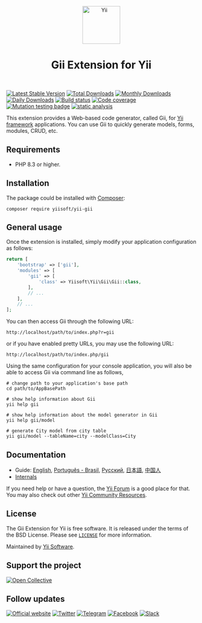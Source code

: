 <p align="center">
    <a href="https://github.com/yiisoft" target="_blank">
        <img src="https://yiisoft.github.io/docs/images/yii_logo.svg" height="100px" alt="Yii">
    </a>
    <h1 align="center">Gii Extension for Yii</h1>
    <br>
</p>

[![Latest Stable Version](https://poser.pugx.org/rossaddison/yii-gii/v)](https://packagist.org/packages/yiisoft/yii-gii)
[![Total Downloads](https://poser.pugx.org/rossaddison/yii-gii/downloads)](https://packagist.org/packages/yiisoft/yii-gii)
[![Monthly Downloads](https://poser.pugx.org/rossaddison/yii-gii/d/monthly)](https://packagist.org/packages/rossaddison/yii-auth-client)
[![Daily Downloads](https://poser.pugx.org/rossaddison/yii-gii/d/daily)](https://packagist.org/packages/rossaddison/yii-auth-client)
[![Build status](https://github.com/yiisoft/yii-gii/actions/workflows/build.yml/badge.svg)](https://github.com/yiisoft/yii-gii/actions/workflows/build.yml)
[![Code coverage](https://codecov.io/gh/yiisoft/yii-gii/graph/badge.svg?token=JWRONWSQ5P)](https://codecov.io/gh/yiisoft/yii-gii)
[![Mutation testing badge](https://img.shields.io/endpoint?style=flat&url=https%3A%2F%2Fbadge-api.stryker-mutator.io%2Fgithub.com%2Fyiisoft%2Fyii-gii%2Fmaster)](https://dashboard.stryker-mutator.io/reports/github.com/yiisoft/yii-gii/master)
[![static analysis](https://github.com/yiisoft/yii-gii/workflows/static%20analysis/badge.svg)](https://github.com/yiisoft/yii-gii/actions?query=workflow%3A%22static+analysis%22)

This extension provides a Web-based code generator, called Gii, for [Yii framework](https://www.yiiframework.com) applications.
You can use Gii to quickly generate models, forms, modules, CRUD, etc.

## Requirements

- PHP 8.3 or higher.

## Installation

The package could be installed with [Composer](https://getcomposer.org):

```shell
composer require yiisoft/yii-gii
```

## General usage

Once the extension is installed, simply modify your application configuration as follows:

```php
return [
    'bootstrap' => ['gii'],
    'modules' => [
        'gii' => [
            'class' => Yiisoft\Yii\Gii\Gii::class,
        ],
        // ...
    ],
    // ...
];
```

You can then access Gii through the following URL:

```text
http://localhost/path/to/index.php?r=gii
```

or if you have enabled pretty URLs, you may use the following URL:

```text
http://localhost/path/to/index.php/gii
```

Using the same configuration for your console application, you will also be able to access Gii via
command line as follows,

```shell
# change path to your application's base path
cd path/to/AppBasePath

# show help information about Gii
yii help gii

# show help information about the model generator in Gii
yii help gii/model

# generate City model from city table
yii gii/model --tableName=city --modelClass=City
```

## Documentation

- Guide: [English](docs/guide/en/README.md), [Português - Brasil](docs/guide/pt-BR/README.md), [Русский](docs/guide/ru/README.md), [日本語](docs/guide/ja/README.md), [中国人](docs/guide/zh-CN/README.md)
- [Internals](docs/internals.md)

If you need help or have a question, the [Yii Forum](https://forum.yiiframework.com/c/yii-3-0/63) is a good place for that.
You may also check out other [Yii Community Resources](https://www.yiiframework.com/community).

## License

The Gii Extension for Yii is free software. It is released under the terms of the BSD License.
Please see [`LICENSE`](./LICENSE.md) for more information.

Maintained by [Yii Software](https://www.yiiframework.com/).

## Support the project

[![Open Collective](https://img.shields.io/badge/Open%20Collective-sponsor-7eadf1?logo=open%20collective&logoColor=7eadf1&labelColor=555555)](https://opencollective.com/yiisoft)

## Follow updates

[![Official website](https://img.shields.io/badge/Powered_by-Yii_Framework-green.svg?style=flat)](https://www.yiiframework.com/)
[![Twitter](https://img.shields.io/badge/twitter-follow-1DA1F2?logo=twitter&logoColor=1DA1F2&labelColor=555555?style=flat)](https://twitter.com/yiiframework)
[![Telegram](https://img.shields.io/badge/telegram-join-1DA1F2?style=flat&logo=telegram)](https://t.me/yii3en)
[![Facebook](https://img.shields.io/badge/facebook-join-1DA1F2?style=flat&logo=facebook&logoColor=ffffff)](https://www.facebook.com/groups/yiitalk)
[![Slack](https://img.shields.io/badge/slack-join-1DA1F2?style=flat&logo=slack)](https://yiiframework.com/go/slack)
